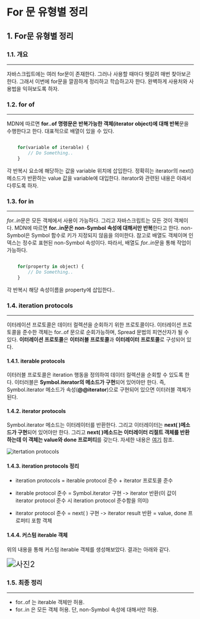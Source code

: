 # For 문 유형별 정리

## 1. For문 유형별 정리

### 1.1. 개요
--------------------------------------------------------------------------------
  자바스크립트에는 여러 for문이 존재한다. 그러나 사용할 때마다 헷갈려 매번 찾아보곤 한다. 그래서 이번에 for문을 깔끔하게 정리하고 학습하고자 한다. 완벽하게 사용처와 사용법을 익혀보도록 하자.

### 1.2. for of
--------------------------------------------------------------------------------
  MDN에 따르면 **for..of 명령문은 반복가능한 객체(iterator object)에 대해 반복**문을 수행한다고 한다. 대표적으로 배열이 있을 수 있다. 

``` javascript

	for(variable of iterable) {
		// Do Something..
	}

```

각 반복시 요소에 해당하는 값을 variable 위치에 삽입한다. 정확히는 iterator의 next() 메소드가 반환하는 value 값을 variable에 대입한다. iterator와 관련된 내용은 아래서 다루도록 하자.

### 1.3. for in
--------------------------------------------------------------------------------
  *for..in*문은 모든 객체에서 사용이 가능하다. 그리고 자바스크립트는 모든 것이 객체이다. MDN에 따르면 **for..in문은 non-Symbol 속성에 대해서만 반복**한다고 한다. non-Symbol은 Symbol 함수로 키가 지정되지 않음을 의미한다. 참고로 배열도 객체이며 인덱스는 정수로 표현된 non-Symbol 속성이다. 따라서, 배열도 *for..in*문을 통해 작업이 가능하다.

``` javascript

	for(property in object) {
		// Do Something..
	}

```

각 반복시 해당 속성이름을 property에 삽입한다..

### 1.4. iteration protocols
--------------------------------------------------------------------------------
  이터레이션 프로토콜은 데이터 컬렉션을 순회하기 위한 프로토콜이다. 이터레이션 프로토콜을 준수한 객체는 for..of 문으로 순회가능하며, Spread 문법의 피연산자가 될 수 있다. **이터레이션 프로토콜**은 **이터러블 프로토콜**과 **이터레이터 프로토콜**로 구성되어 있다.


#### 1.4.1. iterable protocols
  이터러블 프로토콜은 iteration 행동을 정의하여 데이터 컬렉션을 순회할 수 있도록 한다. 이터러블은 **Symbol.iterator의 메소드가 구현**되어 있어야만 한다. 즉, Symbol.iterator 메소드가 속성(**@@iterator**)으로 구현되어 있으면 이터러블 객체가 된다. 


#### 1.4.2. iterator protocols
  Symbol.iterator 메소드는 이터레이터를 반환한다. 그리고 이터레이터는 **next( )메소드가 구현**되어 있어야만 한다. 그리고 **next( )메소드는 이터레이터 리절트 객체를 반환하는데 이 객체는 value와 done 프로퍼티**를 갖는다. 자세한 내용은 [여기](https://developer.mozilla.org/en-US/docs/Web/JavaScript/Reference/Iteration_protocols) 참조.

![itertation protocols](./img/for문_1.png)


#### 1.4.3. iteration protocols 정리
  * iteration protocols = iterable protocol 준수 + iterator 프로토콜 준수
  
  * iterable protocol 준수 = Symbol.iterator 구현 -> iterator 반환(이 값이 iterator protocol 준수 시 iteration protocol 준수함을 의미)
   
  * iterator protocol 준수 = next( ) 구현 -> iterator result 반환 = value, done 프로퍼티 포함 객체


#### 1.4.4. 커스텀 iterable 객체

  위의 내용을 통해 커스텀 iterable 객체를 생성해보았다. 결과는 아래와 같다.

<img src="./img/for문_2.png" alt="사진2" style="zoom: 150%;" />



### 1.5. 최종 정리
--------------------------------------------------------------------------------

  * for..of 는 iterable 객체만 허용.
  * for..in 은 모든 객체 허용. 단, non-Symbol 속성에 대해서만 허용.
